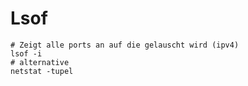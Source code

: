 # Lsof 

```
# Zeigt alle ports an auf die gelauscht wird (ipv4) 
lsof -i 
# alternative
netstat -tupel
```
